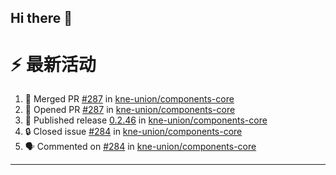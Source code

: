 ## Hi there 👋

<!--

**Here are some ideas to get you started:**

🙋‍♀️ A short introduction - what is your organization all about?
🌈 Contribution guidelines - how can the community get involved?
👩‍💻 Useful resources - where can the community find your docs? Is there anything else the community should know?
🍿 Fun facts - what does your team eat for breakfast?
🧙 Remember, you can do mighty things with the power of [Markdown](https://docs.github.com/github/writing-on-github/getting-started-with-writing-and-formatting-on-github/basic-writing-and-formatting-syntax)
-->


# ⚡ 最新活动

<!--START_SECTION:activity-->
1. 🎉 Merged PR [#287](https://github.com/kne-union/components-core/pull/287) in [kne-union/components-core](https://github.com/kne-union/components-core)
2. 💪 Opened PR [#287](https://github.com/kne-union/components-core/pull/287) in [kne-union/components-core](https://github.com/kne-union/components-core)
3. 🚀 Published release [0.2.46](https://github.com/kne-union/components-core/releases/tag/0.2.46) in [kne-union/components-core](https://github.com/kne-union/components-core)
4. 🔒 Closed issue [#284](https://github.com/kne-union/components-core/issues/284) in [kne-union/components-core](https://github.com/kne-union/components-core)
5. 🗣 Commented on [#284](https://github.com/kne-union/components-core/issues/284#issuecomment-2378589057) in [kne-union/components-core](https://github.com/kne-union/components-core)
<!--END_SECTION:activity-->

---
